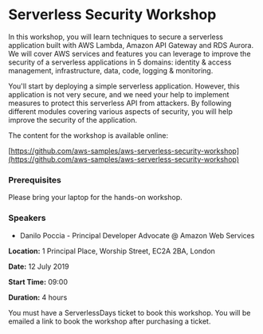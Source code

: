 # Serverless Security Workshop

In this workshop, you will learn techniques to secure a serverless application built with AWS Lambda, Amazon API Gateway and RDS Aurora. We will cover AWS services and features you can leverage to improve the security of a serverless applications in 5 domains: identity & access management, infrastructure, data, code, logging & monitoring.

You'll start by deploying a simple serverless application. However, this application is not very secure, and we need your help to implement measures to protect this serverless API from attackers. By following different modules covering various aspects of security, you will help improve the security of the application.

The content for the workshop is available online:

[https://github.com/aws-samples/aws-serverless-security-workshop](https://github.com/aws-samples/aws-serverless-security-workshop)

### Prerequisites

Please bring your laptop for the hands-on workshop.

### Speakers

- Danilo Poccia - Principal Developer Advocate @ Amazon Web Services

**Location:** 1 Principal Place, Worship Street, EC2A 2BA, London

**Date:** 12 July 2019

**Start Time:** 09:00

**Duration:** 4 hours

You must have a ServerlessDays ticket to book this workshop. You will be emailed a link to book the workshop after purchasing a ticket.
